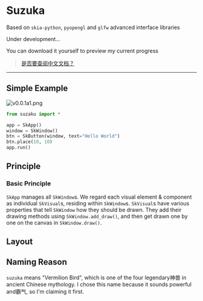 
# Suzuka

Based on `skia-python`, `pyopengl` and `glfw` advanced interface libraries

Under development...

You can download it yourself to preview my current progress

> [是否要查阅中文文档？](README-zh_hans.md)

---

## Simple Example

![v0.0.1a1.png](https://youke1.picui.cn/s1/2025/07/29/68888666134bf.png)

```python
from suzaku import *

app = SkApp()
window = SkWindow()
btn = SkButton(window, text="Hello World")
btn.place(10, 10)
app.run()
```

## Principle
### Basic Principle
`SkApp` manages all `SkWindow`s. We regard each visual element & component as individual `SkVisual`s, residing within `SkWindow`s.
`SkVisual`s have various properties that tell `SkWindow` how they should be drawn. They add their drawing methods using `SkWindow.add_draw()`, and then get drawn one by one on the canvas in `SkWindow.draw()`.

## Layout
###

## Naming Reason
`suzuka` means "Vermilion Bird", which is one of the four legendary神兽 in ancient Chinese mythology. I chose this name because it sounds powerful and霸气, so I'm claiming it first.